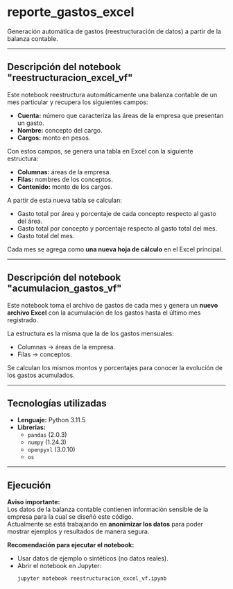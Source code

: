 # reporte_gastos_excel

Generación automática de gastos (reestructuración de datos) a partir de la balanza contable.

---

## Descripción del notebook "reestructuracion_excel_vf"

Este notebook reestructura automáticamente una balanza contable de un mes particular y recupera los siguientes campos:

- **Cuenta:** número que caracteriza las áreas de la empresa que presentan un gasto.  
- **Nombre:** concepto del cargo.  
- **Cargos:** monto en pesos.

Con estos campos, se genera una tabla en Excel con la siguiente estructura:

- **Columnas:** áreas de la empresa.  
- **Filas:** nombres de los conceptos.  
- **Contenido:** monto de los cargos.

A partir de esta nueva tabla se calculan:

- Gasto total por área y porcentaje de cada concepto respecto al gasto del área.  
- Gasto total por concepto y porcentaje respecto al gasto total del mes.  
- Gasto total del mes.

Cada mes se agrega como **una nueva hoja de cálculo** en el Excel principal.

---

## Descripción del notebook "acumulacion_gastos_vf"

Este notebook toma el archivo de gastos de cada mes y genera un **nuevo archivo Excel** con la acumulación de los gastos hasta el último mes registrado.

La estructura es la misma que la de los gastos mensuales:  
- Columnas -> áreas de la empresa.  
- Filas -> conceptos.  

Se calculan los mismos montos y porcentajes para conocer la evolución de los gastos acumulados.

---

## Tecnologías utilizadas

* **Lenguaje:** Python 3.11.5  
* **Librerías:**
  - `pandas` (2.0.3)  
  - `numpy` (1.24.3)  
  - `openpyxl` (3.0.10)  
  - `os`

---

## Ejecución

**Aviso importante:**  
Los datos de la balanza contable contienen información sensible de la empresa para la cual se diseñó este código.  
Actualmente se está trabajando en **anonimizar los datos** para poder mostrar ejemplos y resultados de manera segura.

**Recomendación para ejecutar el notebook:**  
- Usar datos de ejemplo o sintéticos (no datos reales).  
- Abrir el notebook en Jupyter:
  ```bash
  jupyter notebook reestructuracion_excel_vf.ipynb
